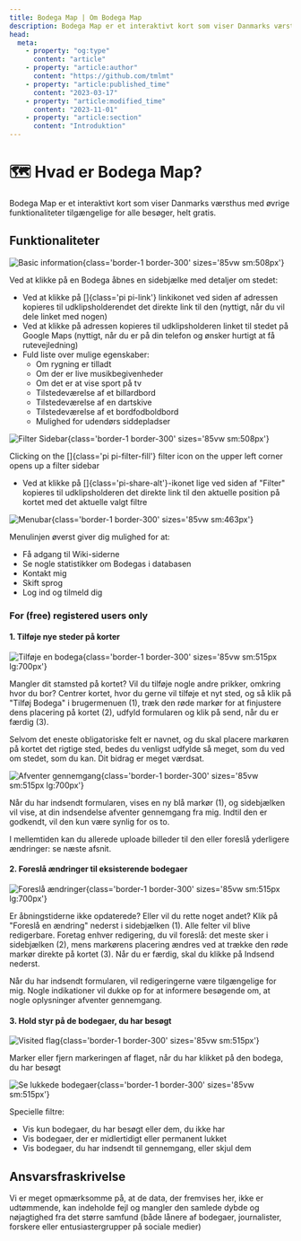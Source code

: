 ```yaml
---
title: Bodega Map | Om Bodega Map
description: Bodega Map er et interaktivt kort som viser Danmarks værsthus med øvrige funktionaliteter tilgængelige for alle besøger, helt gratis.
head:
  meta:
    - property: "og:type"
      content: "article"
    - property: "article:author"
      content: "https://github.com/tmlmt"
    - property: "article:published_time"
      content: "2023-03-17"
    - property: "article:modified_time"
      content: "2023-11-01"
    - property: "article:section"
      content: "Introduktion"
---
```


# 🗺 Hvad er Bodega Map?

Bodega Map er et interaktivt kort som viser Danmarks værsthus med øvrige funktionaliteter tilgængelige for alle besøger, helt gratis.

## Funktionaliteter

![Basic information](/images/wiki/feature-rightsidebar.png){class='border-1 border-300' sizes='85vw sm:508px'}

Ved at klikke på en Bodega åbnes en sidebjælke med detaljer om stedet:

- Ved at klikke på []{class='pi pi-link'} linkikonet ved siden af adressen kopieres til udklipsholderendet det direkte link
  til den (nyttigt, når du vil dele linket med nogen)
- Ved at klikke på adressen kopieres til udklipsholderen linket til stedet på Google Maps (nyttigt, når du er på
  din telefon og ønsker hurtigt at få rutevejledning)
- Fuld liste over mulige egenskaber:
  - Om rygning er tilladt
  - Om der er live musikbegivenheder
  - Om det er at vise sport på tv
  - Tilstedeværelse af et billardbord
  - Tilstedeværelse af en dartskive
  - Tilstedeværelse af et bordfodboldbord
  - Mulighed for udendørs siddepladser

![Filter Sidebar](/images/wiki/feature-filters.png){class='border-1 border-300' sizes='85vw sm:508px'}

Clicking on the []{class='pi pi-filter-fill'} filter icon on the upper left corner opens up a filter sidebar

- Ved at klikke på []{class='pi-share-alt'}-ikonet lige ved siden af "Filter" kopieres til udklipsholderen
  det direkte link til den aktuelle position på kortet med det aktuelle valgt filtre

![Menubar](/images/wiki/feature-menubar.png){class='border-1 border-300' sizes='85vw sm:463px'}

Menulinjen øverst giver dig mulighed for at:

- Få adgang til Wiki-siderne
- Se nogle statistikker om Bodegas i databasen
- Kontakt mig
- Skift sprog
- Log ind og tilmeld dig

### For (free) registered users only

#### 1. Tilføje nye steder på korter

![Tilføje en bodega](/images/wiki/feature-add.webp){class='border-1 border-300' sizes='85vw sm:515px lg:700px'}

Mangler dit stamsted på kortet? Vil du tilføje nogle andre prikker, omkring hvor du bor? Centrer kortet, hvor du gerne vil tilføje et nyt sted, og så klik på "Tilføj Bodega" i brugermenuen (1), træk den røde markør for at finjustere dens placering på kortet (2), udfyld formularen og klik på send, når du er færdig (3).

Selvom det eneste obligatoriske felt er navnet, og du skal placere markøren på kortet det rigtige sted, bedes du venligst udfylde så meget, som du ved om stedet, som du kan. Dit bidrag er meget værdsat.

![Afventer gennemgang](/images/wiki/feature-pending.webp){class='border-1 border-300' sizes='85vw sm:515px lg:700px'}

Når du har indsendt formularen, vises en ny blå markør (1), og sidebjælken vil vise, at din indsendelse afventer gennemgang fra mig. Indtil den er godkendt, vil den kun være synlig for os to.

I mellemtiden kan du allerede uploade billeder til den eller foreslå yderligere ændringer: se næste afsnit.

#### 2. Foreslå ændringer til eksisterende bodegaer

![Foreslå ændringer](/images/wiki/feature-edit.webp){class='border-1 border-300' sizes='85vw sm:515px lg:700px'}

Er åbningstiderne ikke opdaterede? Eller vil du rette noget andet? Klik på "Foreslå en ændring" nederst i sidebjælken (1). Alle felter vil blive redigerbare. Foretag enhver redigering, du vil foreslå: det meste sker i sidebjælken (2), mens markørens placering ændres ved at trække den røde markør direkte på kortet (3). Når du er færdig, skal du klikke på Indsend nederst.

Når du har indsendt formularen, vil redigeringerne være tilgængelige for mig. Nogle indikationer vil dukke op for at informere besøgende om, at nogle oplysninger afventer gennemgang.

#### 3. Hold styr på de bodegaer, du har besøgt

![Visited flag](/images/wiki/feature-visited.png){class='border-1 border-300' sizes='85vw sm:515px'}

Marker eller fjern markeringen af flaget, når du har klikket på den bodega, du har besøgt

![Se lukkede bodegaer](/images/wiki/feature-closed.png){class='border-1 border-300' sizes='85vw sm:515px'}

Specielle filtre:

- Vis kun bodegaer, du har besøgt eller dem, du ikke har
- Vis bodegaer, der er midlertidigt eller permanent lukket
- Vis bodegaer, du har indsendt til gennemgang, eller skjul dem

## Ansvarsfraskrivelse

Vi er meget opmærksomme på, at de data, der fremvises her, ikke er udtømmende, kan indeholde fejl og mangler den samlede dybde og nøjagtighed fra det større samfund (både lånere af bodegaer, journalister, forskere eller entusiastergrupper på sociale medier)
